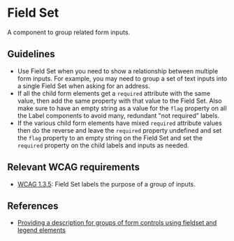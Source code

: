 <!-- @license CC0-1.0 -->

# Field Set

A component to group related form inputs.

## Guidelines

- Use Field Set when you need to show a relationship between multiple form inputs. For example, you may need to group a set of text inputs into a single Field Set when asking for an address.
- If all the child form elements get a `required` attribute with the same value, then add the same property with that value to the Field Set. Also make sure to have an empty string as a value for the `flag` property on all the Label components to avoid many, redundant ‟not required” labels.
- If the various child form elements have mixed `required` attribute values then do the reverse and leave the `required` property undefined and set the `flag` property to an empty string on the Field Set and set the `required` property on the child labels and inputs as needed.

## Relevant WCAG requirements

- [WCAG 1.3.5](https://www.w3.org/WAI/WCAG22/Understanding/identify-input-purpose.html): Field Set labels the purpose of a group of inputs.

## References

- [Providing a description for groups of form controls using fieldset and legend elements](https://www.w3.org/WAI/WCAG22/Techniques/html/H71)
